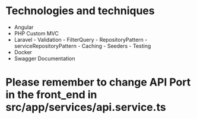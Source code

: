 # Technologies and techniques

- Angular
- PHP Custom MVC
- Laravel - Validation - FilterQuery -  RepositoryPattern - serviceRepositoryPattern - Caching - Seeders - Testing
- Docker
- Swagger Documentation

# Please remember to change API Port in the front_end in src/app/services/api.service.ts